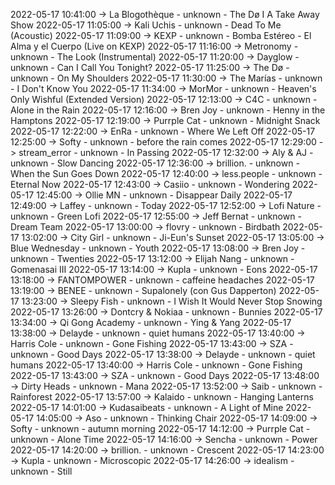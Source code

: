 2022-05-17 10:41:00 -> La Blogothèque - unknown - The Dø I A Take Away Show
2022-05-17 11:05:00 -> Kali Uchis - unknown - Dead To Me (Acoustic)
2022-05-17 11:09:00 -> KEXP - unknown - Bomba Estéreo - El Alma y el Cuerpo (Live on KEXP)
2022-05-17 11:16:00 -> Metronomy - unknown - The Look (Instrumental)
2022-05-17 11:20:00 -> Dayglow - unknown - Can I Call You Tonight?
2022-05-17 11:25:00 -> The Dø - unknown - On My Shoulders
2022-05-17 11:30:00 -> The Marías - unknown - I Don't Know You
2022-05-17 11:34:00 -> MorMor - unknown - Heaven's Only Wishful (Extended Version)
2022-05-17 12:13:00 -> C4C - unknown - Alone in the Rain
2022-05-17 12:16:00 -> Bren Joy - unknown - Henny in the Hamptons
2022-05-17 12:19:00 -> Purrple Cat - unknown - Midnight Snack
2022-05-17 12:22:00 -> EnRa - unknown - Where We Left Off
2022-05-17 12:25:00 -> Softy - unknown - before the rain comes
2022-05-17 12:29:00 -> stream_error - unknown - In Passing
2022-05-17 12:32:00 -> Aly & AJ - unknown - Slow Dancing
2022-05-17 12:36:00 -> brillion. - unknown - When the Sun Goes Down
2022-05-17 12:40:00 -> less.people - unknown - Eternal Now
2022-05-17 12:43:00 -> Casiio - unknown - Wondering
2022-05-17 12:45:00 -> Ollie MN - unknown - Disappear Daily
2022-05-17 12:49:00 -> Laffey - unknown - Today
2022-05-17 12:52:00 -> Lofi Nature - unknown - Green Lofi
2022-05-17 12:55:00 -> Jeff Bernat - unknown - Dream Team
2022-05-17 13:00:00 -> flovry - unknown - Birdbath
2022-05-17 13:02:00 -> City Girl - unknown - Ji-Eun's Sunset
2022-05-17 13:05:00 -> Blue Wednesday - unknown - Youth
2022-05-17 13:08:00 -> Bren Joy - unknown - Twenties
2022-05-17 13:12:00 -> Elijah Nang - unknown - Gomenasai III
2022-05-17 13:14:00 -> Kupla - unknown - Eons
2022-05-17 13:18:00 -> FANTOMPOWER - unknown - caffeine headaches
2022-05-17 13:19:00 -> BENEE - unknown - Supalonely (con Gus Dapperton)
2022-05-17 13:23:00 -> Sleepy Fish - unknown - I Wish It Would Never Stop Snowing
2022-05-17 13:26:00 -> Dontcry & Nokiaa - unknown - Bunnies
2022-05-17 13:34:00 -> Qi Gong Academy - unknown - Ying & Yang
2022-05-17 13:38:00 -> Delayde - unknown - quiet humans
2022-05-17 13:40:00 -> Harris Cole - unknown - Gone Fishing
2022-05-17 13:43:00 -> SZA - unknown - Good Days
2022-05-17 13:38:00 -> Delayde - unknown - quiet humans
2022-05-17 13:40:00 -> Harris Cole - unknown - Gone Fishing
2022-05-17 13:43:00 -> SZA - unknown - Good Days
2022-05-17 13:48:00 -> Dirty Heads - unknown - Mana
2022-05-17 13:52:00 -> Saib - unknown - Rainforest
2022-05-17 13:57:00 -> Kalaido - unknown - Hanging Lanterns
2022-05-17 14:01:00 -> Kudasaibeats - unknown - A Light of Mine
2022-05-17 14:05:00 -> Aso - unknown - Thinking Chair
2022-05-17 14:09:00 -> Softy - unknown - autumn morning
2022-05-17 14:12:00 -> Purrple Cat - unknown - Alone Time
2022-05-17 14:16:00 -> Sencha - unknown - Power
2022-05-17 14:20:00 -> brillion. - unknown - Crescent
2022-05-17 14:23:00 -> Kupla - unknown - Microscopic
2022-05-17 14:26:00 -> idealism - unknown - Still
